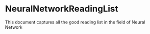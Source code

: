 # NeuralNetworkReadingList
This document captures all the good reading list in the field of Neural Network
